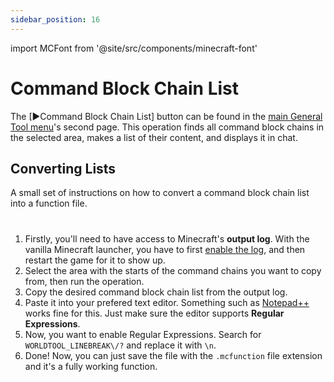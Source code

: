 ```yaml
---
sidebar_position: 16
---
```


import MCFont from '@site/src/components/minecraft-font'

# Command Block Chain List

The <MCFont color="#76b297">[▶Command Block Chain List]</MCFont> button can be found in the [main General Tool menu](usage#main-menu)'s second page. This operation finds all command block chains in the selected area, makes a list of their content, and displays it in chat.

## Converting Lists

A small set of instructions on how to convert a command block chain list into a function file.
#
1. Firstly, you'll need to have access to Minecraft's **output log**. With the vanilla Minecraft launcher, you have to first [enable the log](https://cdn.discordapp.com/attachments/734106483104415856/854123107325575188/unknown.png), and then restart the game for it to show up.
2. Select the area with the starts of the command chains you want to copy from, then run the operation.
3. Copy the desired command block chain list from the output log.
4. Paste it into your prefered text editor. Something such as [Notepad++](https://notepad-plus-plus.org/) works fine for this. Just make sure the editor supports **Regular Expressions**.
5. Now, you want to enable Regular Expressions. Search for `WORLDTOOL_LINEBREAK\/?` and replace it with `\n`.
6. Done! Now, you can just save the file with the `.mcfunction` file extension and it's a fully working function.
